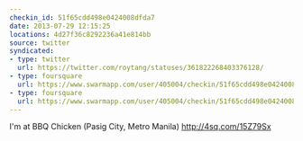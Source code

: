 ```yaml
---
checkin_id: 51f65cdd498e0424008dfda7
date: 2013-07-29 12:15:25
locations: 4d27f36c8292236a41e814bb
source: twitter
syndicated:
- type: twitter
  url: https://twitter.com/roytang/statuses/361822268403376128/
- type: foursquare
  url: https://www.swarmapp.com/user/405004/checkin/51f65cdd498e0424008dfda7?s=Sx1SA2-u9Tgi7e2oVAKm1_oiqBU&ref=tw
- type: foursquare
  url: https://www.swarmapp.com/user/405004/checkin/51f65cdd498e0424008dfda7?s=Sx1SA2-u9Tgi7e2oVAKm1_oiqBU&ref=tw
---
```


I'm at BBQ Chicken (Pasig City, Metro Manila) http://4sq.com/15Z79Sx